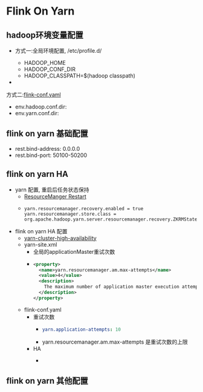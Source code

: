 # Flink On Yarn

## hadoop环境变量配置

- 方式一:全局环境配置, /etc/profile.d/
    - HADOOP_HOME
    - HADOOP_CONF_DIR
    - HADOOP_CLASSPATH=$(hadoop classpath)

-

方式二:[flink-conf.yaml](https://ci.apache.org/projects/flink/flink-docs-release-1.12/deployment/config.html#jvm-and-logging-options)
- env.hadoop.conf.dir:
- env.yarn.conf.dir:

## flink on yarn 基础配置

- rest.bind-address: 0.0.0.0
- rest.bind-port: 50100-50200

## flink on yarn HA

- yarn 配置, 重启后任务状态保持
    - [ResourceManger Restart](https://hadoop.apache.org/docs/r2.8.5/hadoop-yarn/hadoop-yarn-site/ResourceManagerRestart.html#Configurations)
    - ```properties
      yarn.resourcemanager.recovery.enabled = true
      yarn.resourcemanager.store.class = org.apache.hadoop.yarn.server.resourcemanager.recovery.ZKRMStateStore
      ```
- flink on yarn HA 配置
    - [yarn-cluster-high-availability](https://ci.apache.org/projects/flink/flink-docs-release-1.11/ops/jobmanager_high_availability.html#yarn-cluster-high-availability)
    - yarn-site.xml
        - 全局的applicationMaster重试次数
        - ```xml
          <property>
            <name>yarn.resourcemanager.am.max-attempts</name>
            <value>4</value>
            <description>
              The maximum number of application master execution attempts.
            </description>
          </property>
          ```
    - flink-conf.yaml
        - 重试次数
            - ```yaml
              yarn.application-attempts: 10
              ```
            - yarn.resourcemanager.am.max-attempts 是重试次数的上限
        - HA
            - ````yaml
              
              ````

## flink on yarn 其他配置
